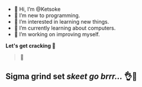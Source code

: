 - 👋 Hi, I’m @Ketsoke
- 🌚 I’m new to programming.
- 👀 I’m interested in learning new things.
- 🌱 I’m currently learning about computers.
- 🤗 I’m working on improving myself.

**Let's get cracking 💯**

> 🗿

## Sigma grind set _skeet go brrr..._  👌🤌
<!---
- 💞️ I’m looking to collaborate on ...
- 📫 How to reach me ...
--->

<!---
Ketsoke/Ketsoke is a ✨ special ✨ repository because its `README.md` (this file) appears on your GitHub profile.
You can click the Preview link to take a look at your changes.
--->
